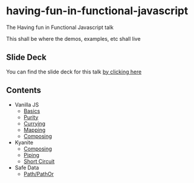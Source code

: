 # having-fun-in-functional-javascript

The Having fun in Functional Javascript talk

This shall be where the demos, examples, etc shall live

## Slide Deck

You can find the slide deck for this talk [by clicking here](https://docs.google.com/presentation/d/1waykk0_HunrZIQRxiSdQb8l_6UCA_Q2mmCV-c6KGGWI/edit?usp=sharing)


## Contents

- Vanilla JS
  - [Basics](vanilla/basics.js)
  - [Purity](vanilla/purity.js)
  - [Currying](vanilla/currying.js)
  - [Mapping](vanilla/mapping.js)
  - [Composing](vanilla/composing.js)
- Kyanite
  - [Composing](kyanite/composing.js)
  - [Piping](kyanite/piping.js)
  - [Short Circuit](kyanite/short-circuit.js)
- Safe Data
  - [Path/PathOr](safe-data/path.js)
